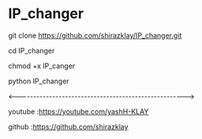 # IP_changer

git clone https://github.com/shirazklay/IP_changer.git

cd IP_changer

chmod +x IP_canger

python IP_changer

<----------------------------------------------------->

youtube :https://youtube.com/yashH-KLAY

github  :https://github.com/shirazklay
